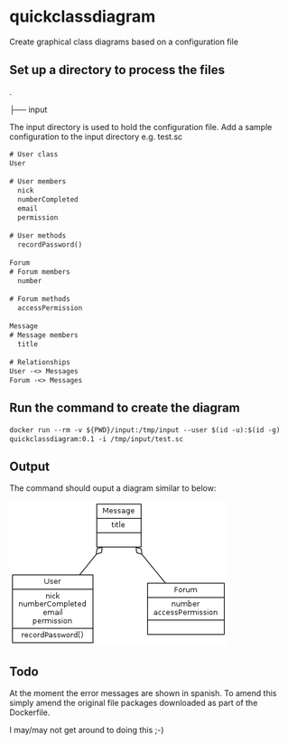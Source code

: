 # quickclassdiagram
Create graphical class diagrams based on a configuration file

## Set up a directory to process the files

.

├── input

The input directory is used to hold the configuration file. Add a sample configuration to the input directory e.g. test.sc

```
# User class
User

# User members
  nick
  numberCompleted
  email
  permission

# User methods
  recordPassword()

Forum
# Forum members
  number

# Forum methods
  accessPermission

Message
# Message members
  title

# Relationships
User -<> Messages
Forum -<> Messages
```

## Run the command to create the diagram

```
docker run --rm -v ${PWD}/input:/tmp/input --user $(id -u):$(id -g) quickclassdiagram:0.1 -i /tmp/input/test.sc
```

## Output 

The command should ouput a diagram similar to below:

![sample quickclassdiagram image](images/test.png?raw=true)


## Todo

At the moment the error messages are shown in spanish. To amend this simply amend the original file packages downloaded as part of the Dockerfile.

I may/may not get around to doing this ;-)

